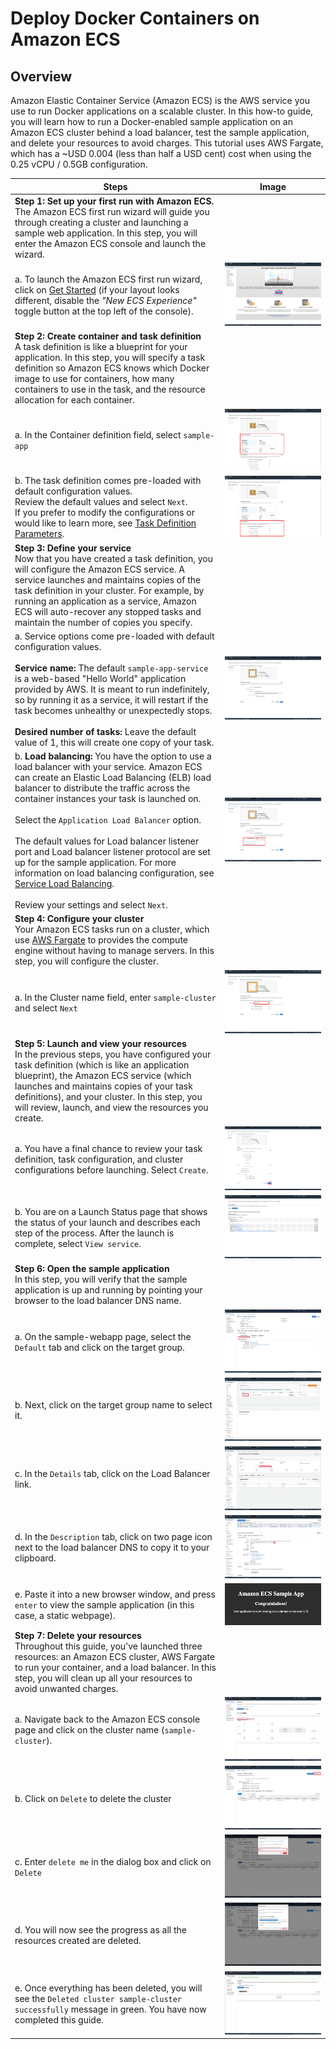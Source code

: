 # Deploy Docker Containers on Amazon ECS
## Overview
Amazon Elastic Container Service (Amazon ECS) is the AWS service you use to run Docker applications on a scalable cluster. In this how-to guide, you will learn how to run a Docker-enabled sample application on an Amazon ECS cluster behind a load balancer, test the sample application, and delete your resources to avoid charges. This tutorial uses AWS Fargate, which has a ~USD 0.004 (less than half a USD cent)
cost when using the 0.25 vCPU / 0.5GB configuration.

| Steps | Image|
| --- | --- |
| **Step 1: Set up your first run with Amazon ECS.** <br/> The Amazon ECS first run wizard will guide you through creating a cluster and launching a sample web application. In this step, you will enter the Amazon ECS console and launch the wizard. |
|a. To launch the Amazon ECS first run wizard, click on [Get Started](https://us-west-1.console.aws.amazon.com/ecs/home?region=us-west-1#/firstRun) (if your layout looks different, disable the _"New ECS Experience"_ toggle button at the top left of the console). | ![ECS Fargate Wizard](images/ecs_wizard_step_1.png) |
|**Step 2: Create container and task definition** <br/> A task definition is like a blueprint for your application. In this step, you will specify a task definition so Amazon ECS knows which Docker image to use for containers, how many containers to use in the task, and the resource allocation for each container.  | |
| a. In the Container definition field, select `sample-app` | ![Select Sample App](images/ecs_wizard_step_2a.png) |
| b. The task definition comes pre-loaded with default configuration values. <br/> Review the default values and select `Next`. <br/> If you prefer to modify the configurations or would like to learn more, see [Task Definition Parameters](http://docs.aws.amazon.com/AmazonECS/latest/developerguide/task_definition_parameters.html?p=gsrc&c=ho_ddc). | ![Select Sample App](images/ecs_wizard_step_2b.png) |
| **Step 3: Define your service** <br/> Now that you have created a task definition, you will configure the Amazon ECS service. A service launches and maintains copies of the task definition in your cluster. For example, by running an application as a service, Amazon ECS will auto-recover any stopped tasks and maintain the number of copies you specify. |
| a. Service options come pre-loaded with default configuration values. <br/><br/> **Service name:** The default `sample-app-service` is a web-based "Hello World" application provided by AWS. It is meant to run indefinitely, so by running it as a service, it will restart if the task becomes unhealthy or unexpectedly stops. <br/><br/> **Desired number of tasks:** Leave the default value of 1, this will create one copy of your task. | ![Review Service name](images/ecs_wizard_step_3a.png) |
|b. **Load balancing:** You have the option to use a load balancer with your service. Amazon ECS can create an Elastic Load Balancing (ELB) load balancer to distribute the traffic across the container instances your task is launched on. <br/><br/>Select the `Application Load Balancer` option. <br/><br/>The default values for Load balancer listener port and Load balancer listener protocol are set up for the sample application. For more information on load balancing configuration, see [Service Load Balancing](http://docs.aws.amazon.com/AmazonECS/latest/developerguide/service-load-balancing.html?p=gsrc&c=ho_ddc). <br/><br/>Review your settings and select `Next`. | ![Use Application Load Balancer](images/ecs_wizard_step_3b.png) |
| **Step 4: Configure your cluster** <br/>Your Amazon ECS tasks run on a cluster, which use [AWS Fargate](https://aws.amazon.com/fargate/) to provides the compute engine without having to manage servers. In this step, you will configure the cluster.
|a. In the Cluster name field, enter `sample-cluster` and select `Next`| ![Set cluster name](images/ecs_wizard_step_4.png) |
| **Step 5: Launch and view your resources** <br/>In the previous steps, you have configured your task definition (which is like an application blueprint), the Amazon ECS service (which launches and maintains copies of your task definitions), and your cluster. In this step, you will review, launch, and view the resources you create. | | 
| a. You have a final chance to review your task definition, task configuration, and cluster configurations before launching. Select `Create`. | ![Create Cluster](images/ecs_wizard_step_5a.png) | 
|b. You are on a Launch Status page that shows the status of your launch and describes each step of the process. After the launch is complete, select `View service`. | ![View Service](images/ecs_wizard_step_5b.png) | 
| **Step 6: Open the sample application** <br/> In this step, you will verify that the sample application is up and running by pointing your browser to the load balancer DNS name. | |
|a. On the sample-webapp page, select the `Default` tab and click on the target group. | ![Select Target Group](images/ecs_wizard_step_6a.png) |
|b. Next, click on the target group name to select it. | ![Select Target Group](images/ecs_wizard_step_6b.png) |
|c. In the `Details` tab, click on the Load Balancer link. | ![Select Load Balancer](images/ecs_wizard_step_6c.png) |
|d. In the `Description` tab, click on two page icon next to the load balancer DNS to copy it to your clipboard.| ![Copy Load Balancer DNS link](images/ecs_wizard_step_6d.png) |
|e. Paste it into a new browser window, and press `enter` to view the sample application (in this case, a static webpage). | ![Open sample app in the browser](images/ecs_wizard_step_6e.png) |
| **Step 7: Delete your resources** <br/> Throughout this guide, you've launched three resources: an Amazon ECS cluster, AWS Fargate to run your container, and a load balancer. In this step, you will clean up all your resources to avoid unwanted charges.
| a. Navigate back to the Amazon ECS console page and click on the cluster name (`sample-cluster`). | ![Select sample-cluster ECS cluster](images/ecs_wizard_step_7a.png) |
|b. Click on `Delete` to delete the cluster | ![Delete ECS cluster](images/ecs_wizard_step_7b.png) |
|c. Enter `delete me` in the dialog box and click on `Delete` | ![Confirm delete ECS cluster](images/ecs_wizard_step_7c.png) |
|d. You will now see the progress as all the resources created are deleted. | ![ECS Cluster delete progress](images/ecs_wizard_step_7d.png) |
|e. Once everything has been deleted, you will see the `Deleted cluster sample-cluster successfully` message in green. You have now completed this guide. | ![ECS Cluster delete complete](images/ecs_wizard_step_7e.png) | 